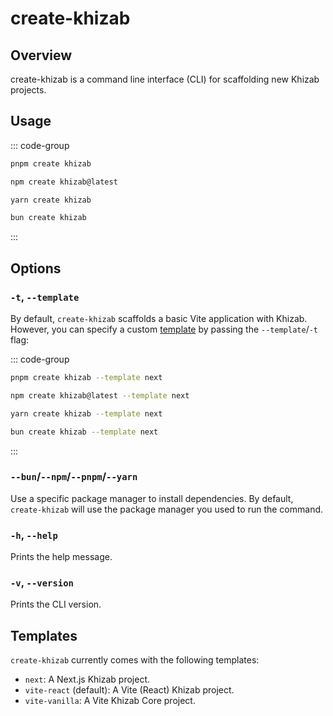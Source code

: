 # create-khizab

## Overview

create-khizab is a command line interface (CLI) for scaffolding new Khizab projects.

## Usage

::: code-group
```bash [pnpm]
pnpm create khizab
```
```bash [npm]
npm create khizab@latest
```
```bash [yarn]
yarn create khizab
```
```bash [bun]
bun create khizab
```
:::

## Options

### `-t`, `--template`

By default, `create-khizab` scaffolds a basic Vite application with Khizab. However, you can specify a custom [template](#templates) by passing the `--template`/`-t` flag:

::: code-group
```bash [pnpm]
pnpm create khizab --template next
```
```bash [npm]
npm create khizab@latest --template next
```
```bash [yarn]
yarn create khizab --template next
```
```bash [bun]
bun create khizab --template next
```
:::

### `--bun`/`--npm`/`--pnpm`/`--yarn`

Use a specific package manager to install dependencies. By default, `create-khizab` will use the package manager you used to run the command.

### `-h`, `--help`

Prints the help message.

### `-v`, `--version`

Prints the CLI version.

## Templates

`create-khizab` currently comes with the following templates:

- `next`: A Next.js Khizab project.
- `vite-react` (default): A Vite (React) Khizab project.
- `vite-vanilla`: A Vite Khizab Core project.
